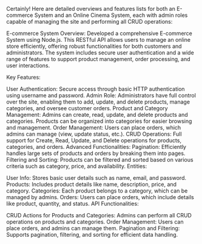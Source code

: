 
Certainly! Here are detailed overviews and features lists for both an E-commerce System and an Online Cinema System, each with admin roles capable of managing the site and performing all CRUD operations:

E-commerce System
Overview:
Developed a comprehensive E-commerce System using Node.js. This RESTful API allows users to manage an online store efficiently, offering robust functionalities for both customers and administrators. The system includes secure user authentication and a wide range of features to support product management, order processing, and user interactions.

Key Features:

User Authentication: Secure access through basic HTTP authentication using username and password.
Admin Role: Administrators have full control over the site, enabling them to add, update, and delete products, manage categories, and oversee customer orders.
Product and Category Management:
Admins can create, read, update, and delete products and categories.
Products can be organized into categories for easier browsing and management.
Order Management:
Users can place orders, which admins can manage (view, update status, etc.).
CRUD Operations: Full support for Create, Read, Update, and Delete operations for products, categories, and orders.
Advanced Functionalities:
Pagination: Efficiently handles large sets of products and orders by breaking them into pages.
Filtering and Sorting: Products can be filtered and sorted based on various criteria such as category, price, and availability.
Entities:

User Info: Stores basic user details such as name, email, and password.
Products: Includes product details like name, description, price, and category.
Categories: Each product belongs to a category, which can be managed by admins.
Orders: Users can place orders, which include details like product, quantity, and status.
API Functionalities:

CRUD Actions for Products and Categories: Admins can perform all CRUD operations on products and categories.
Order Management: Users can place orders, and admins can manage them.
Pagination and Filtering: Supports pagination, filtering, and sorting for efficient data handling.
